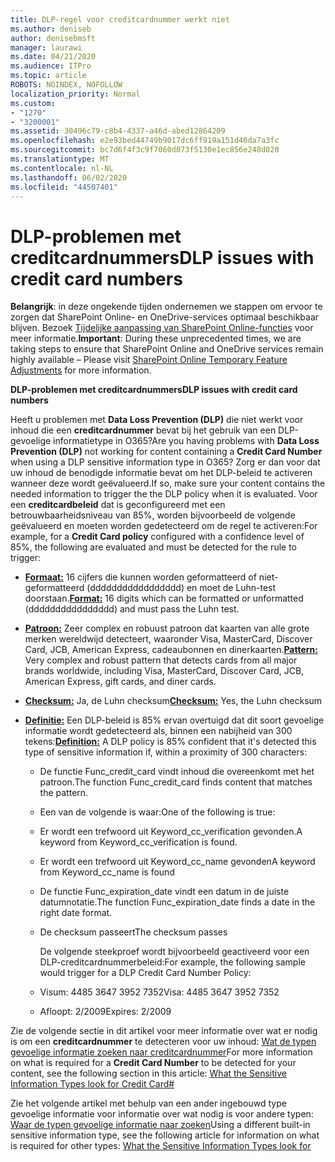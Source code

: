 ```yaml
---
title: DLP-regel voor creditcardnummer werkt niet
ms.author: deniseb
author: denisebmsft
manager: laurawi
ms.date: 04/21/2020
ms.audience: ITPro
ms.topic: article
ROBOTS: NOINDEX, NOFOLLOW
localization_priority: Normal
ms.custom:
- "1270"
- "3200001"
ms.assetid: 30496c79-c8b4-4337-a46d-abed12864209
ms.openlocfilehash: e2e93bed44749b9017dc6ff919a151d46da7a3fc
ms.sourcegitcommit: bc7d6f4f3c9f7060d073f5130e1ec856e248d020
ms.translationtype: MT
ms.contentlocale: nl-NL
ms.lasthandoff: 06/02/2020
ms.locfileid: "44507401"
---
```

# <a name="dlp-issues-with-credit-card-numbers"></a><span data-ttu-id="a4d4a-102">DLP-problemen met creditcardnummers</span><span class="sxs-lookup"><span data-stu-id="a4d4a-102">DLP issues with credit card numbers</span></span>

<span data-ttu-id="a4d4a-103">**Belangrijk**: in deze ongekende tijden ondernemen we stappen om ervoor te zorgen dat SharePoint Online- en OneDrive-services optimaal beschikbaar blijven. Bezoek [Tijdelijke aanpassing van SharePoint Online-functies](https://aka.ms/ODSPAdjustments) voor meer informatie.</span><span class="sxs-lookup"><span data-stu-id="a4d4a-103">**Important**: During these unprecedented times, we are taking steps to ensure that SharePoint Online and OneDrive services remain highly available – Please visit [SharePoint Online Temporary Feature Adjustments](https://aka.ms/ODSPAdjustments) for more information.</span></span>

<span data-ttu-id="a4d4a-104">**DLP-problemen met creditcardnummers**</span><span class="sxs-lookup"><span data-stu-id="a4d4a-104">**DLP issues with credit card numbers**</span></span>

<span data-ttu-id="a4d4a-105">Heeft u problemen met **Data Loss Prevention (DLP)** die niet werkt voor inhoud die een **creditcardnummer** bevat bij het gebruik van een DLP-gevoelige informatietype in O365?</span><span class="sxs-lookup"><span data-stu-id="a4d4a-105">Are you having problems with **Data Loss Prevention (DLP)** not working for content containing a **Credit Card Number** when using a DLP sensitive information type in O365?</span></span> <span data-ttu-id="a4d4a-106">Zorg er dan voor dat uw inhoud de benodigde informatie bevat om het DLP-beleid te activeren wanneer deze wordt geëvalueerd.</span><span class="sxs-lookup"><span data-stu-id="a4d4a-106">If so, make sure your content contains the needed information to trigger the the DLP policy when it is evaluated.</span></span> <span data-ttu-id="a4d4a-107">Voor een **creditcardbeleid** dat is geconfigureerd met een betrouwbaarheidsniveau van 85%, worden bijvoorbeeld de volgende geëvalueerd en moeten worden gedetecteerd om de regel te activeren:</span><span class="sxs-lookup"><span data-stu-id="a4d4a-107">For example, for a **Credit Card policy** configured with a confidence level of 85%, the following are evaluated and must be detected for the rule to trigger:</span></span>
  
- <span data-ttu-id="a4d4a-108">**[Formaat:](https://docs.microsoft.com/microsoft-365/compliance/sensitive-information-type-entity-definitions#format-19)** 16 cijfers die kunnen worden geformatteerd of niet-geformatteerd (ddddddddddddddddd) en moet de Luhn-test doorstaan.</span><span class="sxs-lookup"><span data-stu-id="a4d4a-108">**[Format:](https://docs.microsoft.com/microsoft-365/compliance/sensitive-information-type-entity-definitions#format-19)** 16 digits which can be formatted or unformatted (dddddddddddddddd) and must pass the Luhn test.</span></span>

- <span data-ttu-id="a4d4a-109">**[Patroon:](https://docs.microsoft.com/microsoft-365/compliance/sensitive-information-type-entity-definitions#pattern-19)** Zeer complex en robuust patroon dat kaarten van alle grote merken wereldwijd detecteert, waaronder Visa, MasterCard, Discover Card, JCB, American Express, cadeaubonnen en dinerkaarten.</span><span class="sxs-lookup"><span data-stu-id="a4d4a-109">**[Pattern:](https://docs.microsoft.com/microsoft-365/compliance/sensitive-information-type-entity-definitions#pattern-19)** Very complex and robust pattern that detects cards from all major brands worldwide, including Visa, MasterCard, Discover Card, JCB, American Express, gift cards, and diner cards.</span></span>

- <span data-ttu-id="a4d4a-110">**[Checksum:](https://docs.microsoft.com/microsoft-365/compliance/sensitive-information-type-entity-definitions#checksum-19)** Ja, de Luhn checksum</span><span class="sxs-lookup"><span data-stu-id="a4d4a-110">**[Checksum:](https://docs.microsoft.com/microsoft-365/compliance/sensitive-information-type-entity-definitions#checksum-19)** Yes, the Luhn checksum</span></span>

- <span data-ttu-id="a4d4a-111">**[Definitie:](https://docs.microsoft.com/microsoft-365/compliance/sensitive-information-type-entity-definitions#definition-19)** Een DLP-beleid is 85% ervan overtuigd dat dit soort gevoelige informatie wordt gedetecteerd als, binnen een nabijheid van 300 tekens:</span><span class="sxs-lookup"><span data-stu-id="a4d4a-111">**[Definition:](https://docs.microsoft.com/microsoft-365/compliance/sensitive-information-type-entity-definitions#definition-19)** A DLP policy is 85% confident that it's detected this type of sensitive information if, within a proximity of 300 characters:</span></span>

  - <span data-ttu-id="a4d4a-112">De functie Func_credit_card vindt inhoud die overeenkomt met het patroon.</span><span class="sxs-lookup"><span data-stu-id="a4d4a-112">The function Func_credit_card finds content that matches the pattern.</span></span>

  - <span data-ttu-id="a4d4a-113">Een van de volgende is waar:</span><span class="sxs-lookup"><span data-stu-id="a4d4a-113">One of the following is true:</span></span>

  - <span data-ttu-id="a4d4a-114">Er wordt een trefwoord uit Keyword_cc_verification gevonden.</span><span class="sxs-lookup"><span data-stu-id="a4d4a-114">A keyword from Keyword_cc_verification is found.</span></span>

  - <span data-ttu-id="a4d4a-115">Er wordt een trefwoord uit Keyword_cc_name gevonden</span><span class="sxs-lookup"><span data-stu-id="a4d4a-115">A keyword from Keyword_cc_name is found</span></span>

  - <span data-ttu-id="a4d4a-116">De functie Func_expiration_date vindt een datum in de juiste datumnotatie.</span><span class="sxs-lookup"><span data-stu-id="a4d4a-116">The function Func_expiration_date finds a date in the right date format.</span></span>

  - <span data-ttu-id="a4d4a-117">De checksum passeert</span><span class="sxs-lookup"><span data-stu-id="a4d4a-117">The checksum passes</span></span>

    <span data-ttu-id="a4d4a-118">De volgende steekproef wordt bijvoorbeeld geactiveerd voor een DLP-creditcardnummerbeleid:</span><span class="sxs-lookup"><span data-stu-id="a4d4a-118">For example, the following sample would trigger for a DLP Credit Card Number Policy:</span></span>

  - <span data-ttu-id="a4d4a-119">Visum: 4485 3647 3952 7352</span><span class="sxs-lookup"><span data-stu-id="a4d4a-119">Visa: 4485 3647 3952 7352</span></span>
  
  - <span data-ttu-id="a4d4a-120">Afloopt: 2/2009</span><span class="sxs-lookup"><span data-stu-id="a4d4a-120">Expires: 2/2009</span></span>

<span data-ttu-id="a4d4a-121">Zie de volgende sectie in dit artikel voor meer informatie over wat er nodig is om een **creditcardnummer** te detecteren voor uw inhoud: [Wat de typen gevoelige informatie zoeken naar creditcardnummer](https://docs.microsoft.com/microsoft-365/compliance/sensitive-information-type-entity-definitions#credit-card-number)</span><span class="sxs-lookup"><span data-stu-id="a4d4a-121">For more information on what is required for a **Credit Card Number** to be detected for your content, see the following section in this article: [What the Sensitive Information Types look for Credit Card#](https://docs.microsoft.com/microsoft-365/compliance/sensitive-information-type-entity-definitions#credit-card-number)</span></span>
  
<span data-ttu-id="a4d4a-122">Zie het volgende artikel met behulp van een ander ingebouwd type gevoelige informatie voor informatie over wat nodig is voor andere typen: [Waar de typen gevoelige informatie naar zoeken](https://docs.microsoft.com/microsoft-365/compliance/sensitive-information-type-entity-definitions)</span><span class="sxs-lookup"><span data-stu-id="a4d4a-122">Using a different built-in sensitive information type, see the following article for information on what is required for other types: [What the Sensitive Information Types look for](https://docs.microsoft.com/microsoft-365/compliance/sensitive-information-type-entity-definitions)</span></span>
  